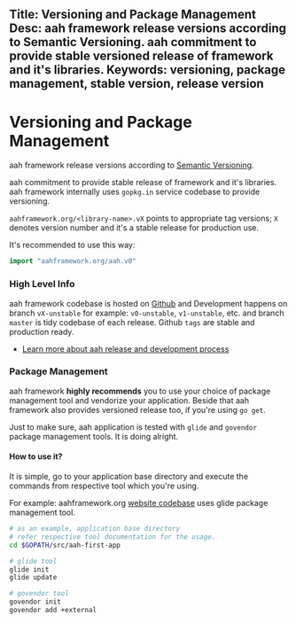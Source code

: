 Title: Versioning and Package Management
Desc: aah framework release versions according to Semantic Versioning. aah commitment to provide stable versioned release of framework and it's libraries.
Keywords: versioning, package management, stable version, release version
---
# Versioning and Package Management

aah framework release versions according to [Semantic Versioning](http://semver.org/).

aah commitment to provide stable release of framework and it's libraries. aah framework internally uses `gopkg.in` service codebase to provide versioning.

`aahframework.org/<library-name>.vX` points to appropriate tag versions; `X` denotes version number and it's a stable release for production use.

It's recommended to use this way:
```go
import "aahframework.org/aah.v0"
```

### High Level Info

aah framework codebase is hosted on [Github](https://github.com/go-aah) and Development happens on branch `vX-unstable` for example: `v0-unstable`, `v1-unstable`, etc. and branch `master` is tidy codebase of each release. Github `tags` are stable and production ready.

  * [Learn more about aah release and development process](release-and-development-process.html)

### Package Management

aah framework **highly recommends** you to use your choice of package management tool and vendorize your application. Beside that aah framework also provides versioned release too, if you're using `go get`.

Just to make sure, aah application is tested with `glide` and `govendor` package management tools. It is doing alright.

#### How to use it?

It is simple, go to your application base directory and execute the commands from respective tool which you're using.

For example: aahframework.org [website codebase](https://github.com/go-aah/website) uses glide package management tool.

```bash
# as an example, application base directory
# refer respective tool documentation for the usage.
cd $GOPATH/src/aah-first-app

# glide tool
glide init
glide update

# govendor tool
govendor init
govendor add +external
```
